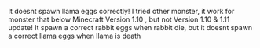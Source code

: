It doesnt spawn llama eggs correctly!
I tried other monster, it work for monster that below Minecraft Version 1.10 , but not Version 1.10 & 1.11 update!
It spawn a correct rabbit eggs when rabbit die, but it doesnt spawn a correct llama eggs when llama is death
